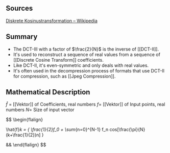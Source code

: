 
Sources
---
[Diskrete Kosinustransformation – Wikipedia](https://de.wikipedia.org/wiki/Diskrete_Kosinustransformation)


Summary
---
- The DCT-III with a factor of $\frac{2}{N}$ is the inverse of [[DCT-II]].
- It's used to reconstruct a sequence of real values from a sequence of [[Discrete Cosine Transform]] coefficients.
- Like DCT-II, it's even-symmetric and only deals with real values.
- It's often used in the decompression process of formats that use DCT-II for compression, such as [[Jpeg Compression]].

Mathematical Description
---
$\hat{f}$ = [[Vektor]] of Coefficients, real numbers
$f$= [[Vektor]] of Input points, real numbers
$N$= Size of input vector


$$
\begin{flalign}

\hat{f}_k = {
	\frac{1}{2}f_0 + \sum_{n=0}^{N-1} f_n cos[\frac{\pi}{N}(k+\frac{1}{2})n]
}

&&
\end{flalign}
$$

